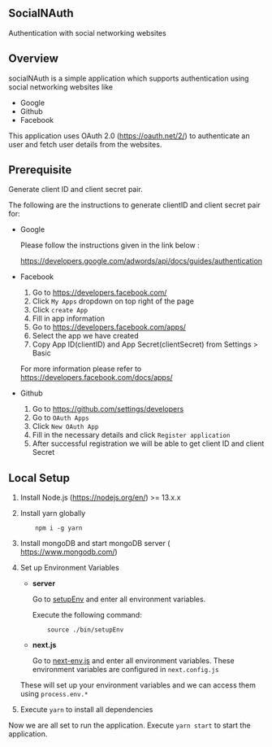 SocialNAuth
---
Authentication with social networking websites

Overview
----

socialNAuth is a simple application which supports authentication using social networking websites like
- Google
- Github
- Facebook

This application uses OAuth 2.0 (https://oauth.net/2/) to authenticate an user and fetch user details from the websites.


Prerequisite
----
Generate client ID and client secret pair.

The following are the instructions to generate clientID and client secret pair for:

- Google

    Please follow the instructions given in the link below :

     https://developers.google.com/adwords/api/docs/guides/authentication


- Facebook
    1. Go to https://developers.facebook.com/
    2. Click  `My Apps`  dropdown on top right of the page
    3. Click `create App`
    4. Fill in app information
    5. Go to https://developers.facebook.com/apps/
    6. Select the app we have created
    7. Copy App ID(clientID) and App Secret(clientSecret) from Settings > Basic

    For more information please refer to https://developers.facebook.com/docs/apps/


- Github
    1. Go to https://github.com/settings/developers
    2. Go to `OAuth Apps`
    3. Click `New OAuth App`
    4. Fill in the necessary details and click `Register application`
    5. After successful registration we will be able to get client ID and client Secret



Local Setup
----
1.  Install Node.js (https://nodejs.org/en/) >= 13.x.x

2. Install yarn globally 

    ```
        npm i -g yarn
    ```

3.  Install mongoDB and start mongoDB server ( https://www.mongodb.com/)

4.  Set up Environment Variables 

    - <b>server</b>

        Go to [setupEnv](/bin/setupEnv) and enter all environment variables.

        Execute the following command:
        ```
            source ./bin/setupEnv 
        ```

    - <b>next.js</b>

        Go to [next-env.js](./next-env.js) and enter all environment variables. These environment variables are configured in `next.config.js`

    These will set up your environment variables and we can access them using `process.env.*`

6.  Execute `yarn` to install all dependencies

Now we are all set to run the application. Execute `yarn start` to start the application.
